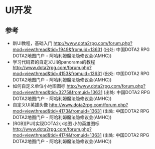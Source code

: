 # UI开发





## 参考

- 新UI教程，基础入门
  http://www.dota2rpg.com/forum.php?mod=viewthread&tid=1949&fromuid=13631
  (出处: 中国DOTA2 RPG DOTA2地图门户 - 阿哈利姆魔法隐修议会(AMHC))
- 学习代码君的自定义UI的panorama的教程
  http://www.dota2rpg.com/forum.php?mod=viewthread&tid=4153&fromuid=13631
  (出处: 中国DOTA2 RPG DOTA2地图门户 - 阿哈利姆魔法隐修议会(AMHC))
- 如何自定义单位小地图图标
  http://www.dota2rpg.com/forum.php?mod=viewthread&tid=3275&fromuid=13631
  (出处: 中国DOTA2 RPG DOTA2地图门户 - 阿哈利姆魔法隐修议会(AMHC))
- 自定义UI英雄头像
  http://www.dota2rpg.com/forum.php?mod=viewthread&tid=4173&fromuid=13631
  (出处: 中国DOTA2 RPG DOTA2地图门户 - 阿哈利姆魔法隐修议会(AMHC))
- [RGB][PUI]实现DOTA2小地图 小的英雄图标
  http://www.dota2rpg.com/forum.php?mod=viewthread&tid=4174&fromuid=13631
  (出处: 中国DOTA2 RPG DOTA2地图门户 - 阿哈利姆魔法隐修议会(AMHC))